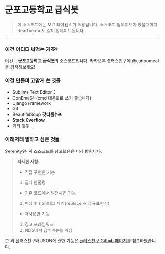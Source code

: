 군포고등학교 급식봇
===================


> 이 소스코드에는 MIT 라이센스가 적용됩니다.
> 소스코드 업데이트가 있을때마다 Readme.md도 같이 업데이트됩니다.

----------

### 이건 어디다 써먹는 거죠?
이건... **군포고등학교 급식봇**의 소스코드입니다.
카카오톡 플러스친구에 @gunpomeal을 검색해보세요!
### 이걸 만들며 **고맙게** 쓴 것들
- Sublime Text Editor 3
- ConEmu64 (cmd 대용으로 쓰기 좋습니다)
- Django Framework
- Git
- BeautifulSoup **갓티풀수프**
- **Stack Overflow** 
- 기타 등등...
### 이래저래 말하고 싶은 것들
[SerenityS님의 소스코드](https://github.com/SerenityS/kakaobot_hyoammeal)를 참고했음을 미리 밝힙니다.

> **자세한 사항:**
> 
> - 직접 구현한 기능
> 1. 급식 한줄평
> - 기존 코드에서 발전시킨 기능
> 1. 파싱 후 html태그 제거(replace -> 정규표현식)
> - 재사용한 기능
> 1. 장고 프레임워크
> 2. NEIS에서 급식메뉴를 파싱

그 외 플러스친구와 JSON에 관한 기능은 [플러스친구 Github 페이지](https://github.com/plusfriend/auto_reply)를 참고하였습니다.

